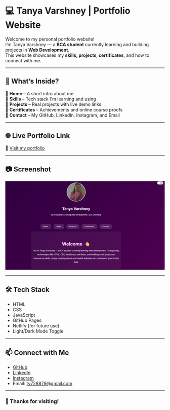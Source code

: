 # 💻 Tanya Varshney | Portfolio Website

Welcome to my personal portfolio website!  
I’m Tanya Varshney — a **BCA student** currently learning and building projects in **Web Development**.  
This website showcases my **skills, projects, certificates**, and how to connect with me.

---

## 🚀 What’s Inside?

🔹 **Home** – A short intro about me  
🔹 **Skills** – Tech stack I'm learning and using  
🔹 **Projects** – Real projects with live demo links  
🔹 **Certificates** – Achievements and online course proofs  
🔹 **Contact** – My GitHub, LinkedIn, Instagram, and Email  

---

## 🌐 Live Portfolio Link

🔗 [Visit my portfolio](https://Tanyav-rshney.github.io/portfolio/)  

---

## 📷 Screenshot

![Portfolio Screenshot](screenshot.png)

---

## 🛠️ Tech Stack

- HTML
- CSS
- JavaScript
- GitHub Pages
- Netlify (for future use)
- Light/Dark Mode Toggle

---

## 📫 Connect with Me

- [GitHub](https://github.com/Tanyav-rshney)
- [LinkedIn](https://www.linkedin.com/in/tanya-varshney-069839348/)
- [Instagram](https://www.instagram.com/tanyav_rshney102/)
- Email: tv728879@gmail.com

---

### 💖 Thanks for visiting!

